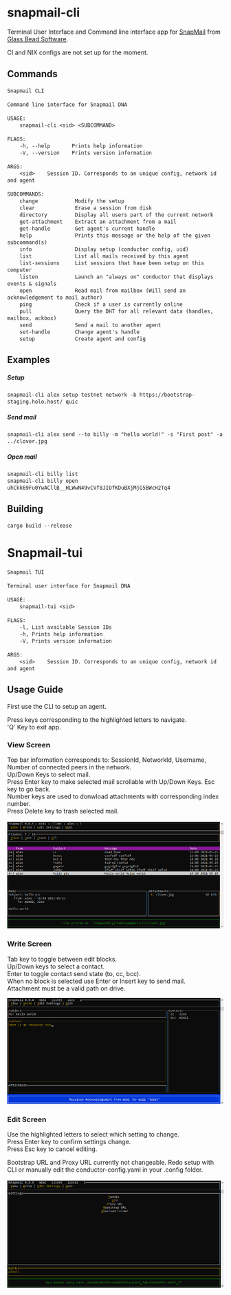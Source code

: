 # snapmail-cli

Terminal User Interface and Command line interface app for [SnapMail](https://github.com/glassbeadsoftware/snapmail-release) from [Glass Bead Software](http://www.glassbead.com/).

CI and NIX configs are not set up for the moment.

## Commands

`````
Snapmail CLI

Command line interface for Snapmail DNA

USAGE:
    snapmail-cli <sid> <SUBCOMMAND>

FLAGS:
    -h, --help       Prints help information
    -V, --version    Prints version information

ARGS:
    <sid>    Session ID. Corresponds to an unique config, network id and agent

SUBCOMMANDS:
    change            Modify the setup
    clear             Erase a session from disk
    directory         Display all users part of the current network
    get-attachment    Extract an attachment from a mail
    get-handle        Get agent's current handle
    help              Prints this message or the help of the given subcommand(s)
    info              Display setup (conductor config, uid)
    list              List all mails received by this agent
    list-sessions     List sessions that have been setup on this computer
    listen            Launch an "always on" conductor that displays events & signals
    open              Read mail from mailbox (Will send an acknowledgement to mail author)
    ping              Check if a user is currently online
    pull              Query the DHT for all relevant data (handles, mailbox, ackbox)
    send              Send a mail to another agent
    set-handle        Change agent's handle
    setup             Create agent and config
`````

## Examples

##### Setup
`````
snapmail-cli alex setup testnet network -b https://bootstrap-staging.holo.host/ quic
`````
##### Send mail
`````
snapmail-cli alex send --to billy -m "hello world!" -s "First post" -a ../clover.jpg
`````
##### Open mail
`````
snapmail-cli billy list
snapmail-cli billy open uhCkk69Fu0YwACllB__HLWwN49vCVf8JIOfKDuBXjMjG5BWcH2Tq4
`````

## Building

`````
cargo build --release
`````

# Snapmail-tui

`````
Snapmail TUI

Terminal user interface for Snapmail DNA

USAGE:
    snapmail-tui <sid>

FLAGS:
    -l, List available Session IDs
    -h, Prints help information
    -V, Prints version information

ARGS:
    <sid>    Session ID. Corresponds to an unique config, network id and agent
`````

## Usage Guide

First use the CLI to setup an agent.

Press keys corresponding to the highlighted letters to navigate. <br/>
'Q' Key to exit app.

### View Screen

Top bar information corresponds to: SessionId, NetworkId, Username, Number of connected peers in the network. <br/>
Up/Down Keys to select mail. <br/>
Press Enter key to make selected mail scrollable with Up/Down Keys. Esc key to go back. <br/>
Number keys are used to donwload attachments with corresponding index number. <br/>
Press Delete key to trash selected mail.

![screenshot-view](/sshots/snap-view.png)

### Write Screen

Tab key to toggle between edit blocks. <br/>
Up/Down keys to select a contact. <br/>
Enter to toggle contact send state (to, cc, bcc). <br/>
When no block is selected use Enter or Insert key to send mail. <br/>
Attachment must be a valid path on drive.

![screenshot-write](/sshots/snap-write.png)

### Edit Screen

Use the highlighted letters to select which setting to change. <br/>
Press Enter key to confirm settings change. <br/>
Press Esc key to cancel editing.<br/>

Bootstrap URL and Proxy URL currently not changeable. Redo setup with CLI or manually edit the conductor-config.yaml in your .config folder.

![screenshot-write](/sshots/snap-edit.png)
